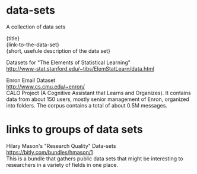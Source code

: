 data-sets
=========

A collection of data sets

{title}  
{link-to-the-data-set}  
{short, usefule description of the data set}  

Datasets for "The Elements of Statistical Learning"  
http://www-stat.stanford.edu/~tibs/ElemStatLearn/data.html

Enron Email Dataset  
http://www.cs.cmu.edu/~enron/  
CALO Project (A Cognitive Assistant that Learns and Organizes). It contains data from about 150 users, mostly senior management of Enron, organized into folders. The corpus contains a total of about 0.5M messages.  


links to groups of data sets
============================

Hilary Mason's "Research Quality" Data-sets  
https://bitly.com/bundles/hmason/1  
This is a bundle that gathers public data sets that might be interesting to researchers in a variety of fields in one place.  

